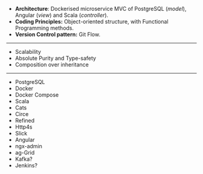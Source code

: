 * **Architecture**: Dockerised microservice MVC of PostgreSQL (*model*), Angular (*view*) and Scala (*controller*).
* **Coding Principles:** Object-oriented structure, with Functional Programming methods.
* **Version Control pattern:** Git Flow.

---

* Scalability
* Absolute Purity and Type-safety
* Composition over inheritance

---

* PostgreSQL
* Docker
* Docker Compose
* Scala
* Cats
* Circe
* Refined
* Http4s
* Slick
* Angular
* ngx-admin
* ag-Grid
* Kafka?
* Jenkins?
